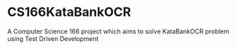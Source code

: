 # CS166KataBankOCR
A Computer Science 166 project which aims to solve KataBankOCR problem using Test Driven Development

